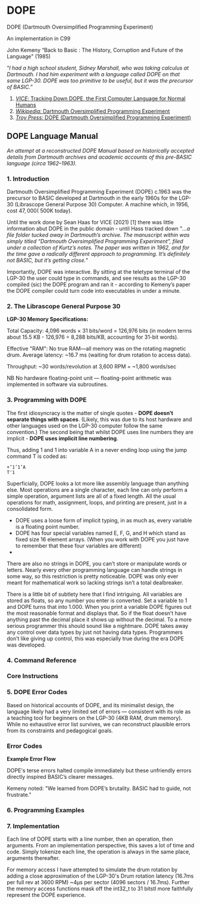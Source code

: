 # DOPE 
DOPE (Dartmouth Oversimplified Programming Experiment) 

An implementation in C99

John Kemeny “Back to Basic : The History, Corruption and Future of the Language" (1985) 

“_I had a high school student, Sidney Marshall, who was taking calculus at Dartmouth. I had him experiment with a language called DOPE on that same LGP-30. DOPE was too primitive to be useful, but it was the precursor of BASIC._”

1. [_VICE_: Tracking Down DOPE, the First Computer Language for Normal Humans](https://www.vice.com/en/article/tracking-down-dope-the-first-computer-language-for-normal-humans/)
2. [_Wikipedia:_ Dartmouth Oversimplified Programming Experiment](https://en.wikipedia.org/wiki/Dartmouth_Oversimplified_Programming_Experiment)
3. [_Troy Press:_ DOPE (Dartmouth Oversimplified Programming Experiment)](https://troypress.com/dope-dartmouth-oversimplified-programming-experiment/)
## DOPE Language Manual
*An attempt at a reconstructed DOPE Manual based on historically accepted details from Dartmouth archives and academic accounts of this pre-BASIC language (circa 1962–1963).*


### 1. Introduction
Dartmouth Oversimplified Programming Experiment (DOPE) c.1963 was the precursor to BASIC developed at Dartmouth in the early 1960s for the LGP-30 (Librascope General Purpose 30) Computer. A machine which, in 1956, cost $47,000 (~$500K today).

Until the work done by Sean Haas for VICE (2021) [1] there was little information abut DOPE in the public domain - until Hass tracked down "_...a file folder tucked away in Dartmouth’s archive. The manuscript within was simply titled “Dartmouth Oversimplified Programming Experiment”, filed under a collection of Kurtz’s notes. The paper was written in 1962, and for the time gave a radically different approach to programming. It’s definitely not BASIC, but it’s getting close._"

Importantly, DOPE was interactive. By sitting at the teletype terminal of the LGP-30 the user could type in commands, and see results as the LGP-30 compiled (sic) the DOPE program and ran it - according to Kemeny’s paper the DOPE compiler could turn code into executables in under a minute.

### 2. The Librascope General Purpose 30 

**LGP-30 Memory Specifications:**

Total Capacity: 4,096 words × 31 bits/word = 126,976 bits (in modern terms about 15.5 KB - 126,976 ÷ 8,288 bits/KB, accounting for 31-bit words).

Effective "RAM": No true RAM—all memory was on the rotating magnetic drum. Average latency: ~16.7 ms (waiting for drum rotation to access data).

Throughput: ~30 words/revolution at 3,600 RPM = ~1,800 words/sec

NB No hardware floating-point unit — floating-point arithmetic was implemented in software via subroutines.

### 3. Programming with DOPE
The first idiosyncracy is the matter of single quotes - **DOPE doesn’t separate things with spaces**. 
(Likely, this was due to its host hardware and other languages used on the LGP-30 computer follow the same convention.) 
The second being that whilst DOPE uses line numbers they are implicit - **DOPE uses implicit line numbering**.

Thus, adding 1 and 1 into variable A in a never ending loop using the jump command T is coded as:
```
+’1’1’A
T'1
```
Superficially, DOPE looks a lot more like assembly language than anything else. Most operations are a single character, each line can only perform a simple operation, argument lists are all of a fixed length. All the usual operations for math, assignment, loops, and printing are present, just in a consolidated form.

+ DOPE uses a loose form of implicit typing, in as much as, every variable is a floating point number.
+ DOPE has four special variables named E, F, G, and H which stand as fixed size 16 element arrays. (When you work with DOPE you just have to remember that these four variables are different)
+ 

There are also no strings in DOPE, you can’t store or manipulate words or letters. Nearly every other programming language can handle strings in some way, so this restriction is pretty noticeable. DOPE was only ever meant for mathematical work so lacking strings isn’t a total dealbreaker.

There is a little bit of subtlety here that I find intriguing. All variables are stored as floats, so any number you enter is converted. Set a variable to 1 and DOPE turns that into 1.000. When you print a variable DOPE figures out the most reasonable format and displays that. So if the float doesn’t have anything past the decimal place it shows up without the decimal. To a more serious programmer this should sound like a nightmare. DOPE takes away any control over data types by just not having data types. Programmers don’t like giving up control, this was especially true during the era DOPE was developed.

### 4. Command Reference

### Core Instructions


### 5. DOPE Error Codes
Based on historical accounts of DOPE, and its minimalist design, the language likely had a very limited set of errors — consistent with its role as a teaching tool for beginners on the LGP-30 (4KB RAM, drum memory). While no exhaustive error list survives, we can reconstruct plausible errors from its constraints and pedagogical goals. 

### Error Codes


**Example Error Flow**

DOPE's terse errors halted compile immediately but these unfriendly errors directly inspired BASIC’s clearer messages. 

Kemeny noted: "We learned from DOPE’s brutality. BASIC had to guide, not frustrate."

### 6. Programming Examples

### 7. Implementation
Each line of DOPE starts with a line number, then an operation, then arguments. From an implementation perspective, this saves a lot of time and code. Simply tokenize each line, the operation is always in the same place, arguments thereafter.
  
For memory access I have attempted to simulate the drum rotation by adding a close approximation of the LGP-30's Drum rotation latency (16.7ms per full rev at 3600 RPM) ~4µs per sector (4096 sectors / 16.7ms). Further the memory access functions mask off the int32_t to 31 bitstl more faithfully represent the DOPE experience.
